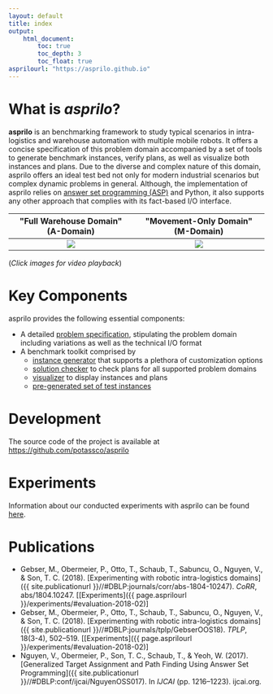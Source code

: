 ```yaml
---
layout: default
title: index
output:
    html_document:
        toc: true
        toc_depth: 3
        toc_float: true
asprilourl: "https://asprilo.github.io"
---
```


# What is *asprilo*?

**asprilo** is an benchmarking framework to study typical scenarios in intra-logistics and warehouse
automation with multiple mobile robots. It offers a concise specification of this problem domain
accompanied by a set of tools to generate benchmark instances, verify plans, as well as visualize
both instances and plans. Due to the diverse and complex nature of this domain, asprilo offers an
ideal test bed not only for modern industrial scenarios but complex dynamic problems in
general. Although, the implementation of asprilo relies on [answer set programming
(ASP)](https://en.wikipedia.org/wiki/Answer_set_programming) and Python, it also supports any other
approach that complies with its fact-based I/O interface.

| "Full Warehouse Domain" (A-Domain)  | "Movement-Only Domain" (M-Domain) |
|:-:|:-:|
[![](https://img.youtube.com/vi/ifYKHIvdnjw/0.jpg)](https://www.youtube.com/watch?v=ifYKHIvdnjw) | [![](https://img.youtube.com/vi/GHRwpWzL0j8/0.jpg)](https://www.youtube.com/watch?v=GHRwpWzL0j8)

(*Click images for video playback*)

# Key Components

asprilo provides the following essential components:

-   A detailed [problem specification](specification.md), stipulating the problem domain including variations as well as
    the technical I/O format
-   A benchmark toolkit comprised by
    - [instance generator](generator.md) that supports a plethora of customization options
    - [solution checker](checker.md) to check plans for all supported problem domains
    - [visualizer](visualizer.md) to display instances and plans
    - [pre-generated set of test instances](benchmarkset.md)

# Development

The source code of the project is available at <https://github.com/potassco/asprilo>

# Experiments

Information about our conducted experiments with asprilo can be found [here](experiments.md).

# Publications

- Gebser, M., Obermeier, P., Otto, T., Schaub, T., Sabuncu, O., Nguyen, V., & Son, T. C. (2018). [Experimenting with robotic intra-logistics domains]({{ site.publicationurl }}//#DBLP:journals/corr/abs-1804-10247). *CoRR*, abs/1804.10247. [[Experiments]({{ page.asprilourl }}/experiments/#evaluation-2018-02)]
- Gebser, M., Obermeier, P., Otto, T., Schaub, T., Sabuncu, O., Nguyen, V., & Son, T. C. (2018). [Experimenting with robotic intra-logistics domains]({{ site.publicationurl }}//#DBLP:journals/tplp/GebserOOS18). *TPLP*, 18(3-4), 502–519. [[Experiments]({{ page.asprilourl }}/experiments/#evaluation-2018-02)]
- Nguyen, V., Obermeier, P., Son, T. C., Schaub, T., & Yeoh, W. (2017). [Generalized Target Assignment and Path Finding Using Answer Set Programming]({{ site.publicationurl }}//#DBLP:conf/ijcai/NguyenOSS017). In *IJCAI* (pp. 1216–1223). ijcai.org.
